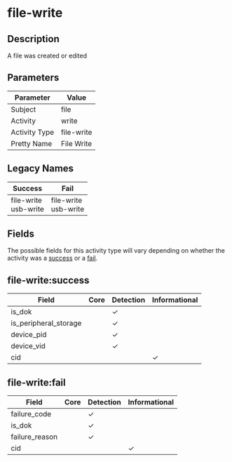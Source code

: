file-write
==========

Description
-----------
A file was created or edited

Parameters
----------
| Parameter     | Value      |
| ------------- | ---------- |
| Subject       | file       |
| Activity      | write      |
| Activity Type | file-write |
| Pretty Name   | File Write |

Legacy Names
------------
| Success                     | Fail                        |
| --------------------------- | --------------------------- |
| file-write<br>usb-write<br> | file-write<br>usb-write<br> |

Fields
------

The possible fields for this activity type will vary depending on whether the activity was a [success](#file-writesuccess) or a [fail](#file-writefail).


file-write:success
------------------

| Field                 | Core | Detection | Informational |
| --------------------- | ---- | --------- | ------------- |
| is_dok                |      | &#10003;  |               |
| is_peripheral_storage |      | &#10003;  |               |
| device_pid            |      | &#10003;  |               |
| device_vid            |      | &#10003;  |               |
| cid                   |      |           | &#10003;      |

file-write:fail
---------------

| Field          | Core | Detection | Informational |
| -------------- | ---- | --------- | ------------- |
| failure_code   |      | &#10003;  |               |
| is_dok         |      | &#10003;  |               |
| failure_reason |      | &#10003;  |               |
| cid            |      |           | &#10003;      |